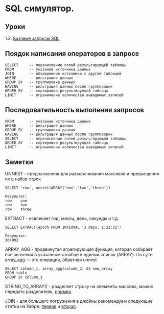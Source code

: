 # SQL симулятор.
## Уроки
1.3. [Базовые запросы SQL](./1_3.md)

## Поядок написания операторов в запросе

    SELECT     -- перечисление полей результирующей таблицы
    FROM       -- указание источника данных
    JOIN       -- объединение источника с другой таблицей
    WHERE      -- фильтрация данных
    GROUP BY   -- группировка данных
    HAVING     -- фильтрация данных после группировки
    ORDER BY   -- сортировка результирующей таблицы
    LIMIT      -- ограничение количества выводимых записей

## Последовательность выполения запросов

    FROM       -- указание источника данных
    WHERE      -- фильтрация данных
    GROUP BY   -- группировка данных
    HAVING     -- фильтрация данных после группировки
    SELECT     -- перечисление полей результирующей таблицы
    ORDER BY   -- сортировка результирующей таблицы
    LIMIT      -- ограничение количества выводимых записей

## Заметки
UNNEST - предназначена для разворачивания массивов и превращения их в набор строк

    SELECT 'row', unnest(ARRAY['one','two','three'])
    
    Результат:
    row    one
    row    two
    row    three

EXTRACT - извлекает год, месяц, день, секунды и т.д.

    SELECT EXTRACT(epoch FROM INTERVAL '3 days, 1:21:32')
    
    Результат:
    264092

ARRAY_AGG - продвинутая агрегирующая функция, которая собирает все значения в указанном столбце в единый список (ARRAY). По сути array_agg — это операция, обратная unnest

    SELECT column_1, array_agg(column_2) AS new_array
    FROM table
    GROUP BY column_1

STRING_TO_ARRAY() - разделяет строку на элементы массива, можно передать разделитель, [пример](./1_8.md#задание-20)

JOIN - для большего погружения в джойны рекомендуем следующие статьи на Хабре: [первая](https://habr.com/ru/post/448072/) и [вторая](https://habr.com/ru/post/450528/).

